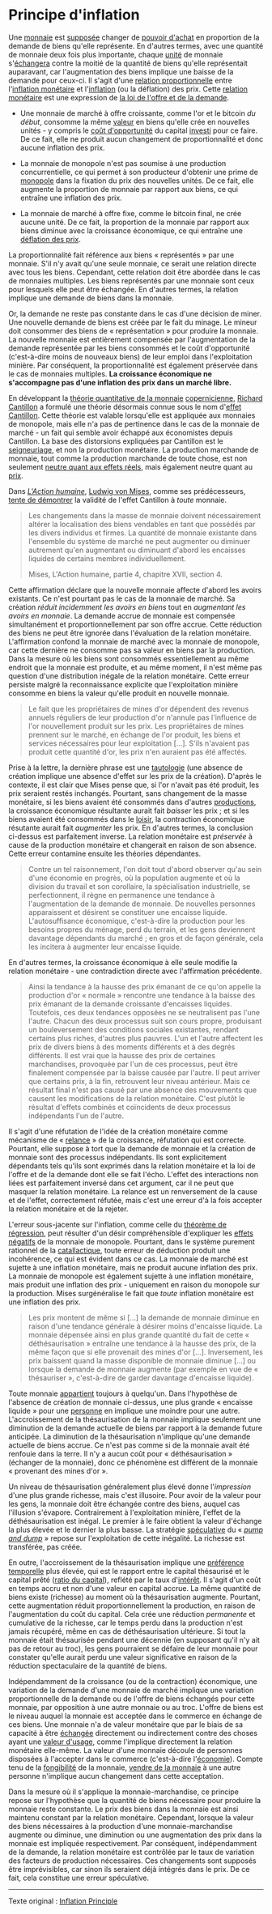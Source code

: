 Principe d'inflation
====================

Une [monnaie](ch005-money-taxonomy.md) est [supposée](https://mises.org/library/man-economy-and-state-power-and-market/html/p/1107) changer de [pouvoir d'achat](https://fr.wikipedia.org/wiki/Pouvoir_d%27achat) en proportion de la demande de biens qu'elle représente. En d'autres termes, avec une quantité de monnaie deux fois plus importante, chaque [unité](ch101-glossary.md#unité) de monnaie s'[échangera](ch101-glossary.md#commerce) contre la moitié de la quantité de biens qu'elle représentait auparavant, car l'augmentation des biens implique une baisse de la demande pour ceux-ci. Il s'agit d'une [relation proportionnelle](https://fr.wikipedia.org/wiki/Proportionnalit%C3%A9) entre l'[inflation monétaire](https://fr.wikipedia.org/wiki/Inflation) et l'[inflation](https://fr.wikipedia.org/wiki/Inflation) (ou la déflation) des prix. Cette [relation monétaire](https://mises.org/library/human-action-0/html/pp/778) est une expression de [la loi de l'offre et de la demande](https://fr.wikipedia.org/wiki/Offre_et_demande).

* Une monnaie de marché à offre croissante, comme l'or et le bitcoin *du début*, consomme la même [valeur](ch101-glossary.md#valeur) en biens qu'elle crée en nouvelles unités - y compris le [coût d'opportunité](https://fr.wikipedia.org/wiki/Co%C3%BBt_d%27opportunit%C3%A9) du capital [investi](ch101-glossary.md#prêter) pour ce faire. De ce fait, elle ne produit aucun changement de proportionnalité et donc aucune inflation des prix.

* La monnaie de monopole n'est pas soumise à une production concurrentielle, ce qui permet à son producteur d'obtenir une prime de [monopole](https://mises.org/library/man-economy-and-state-power-and-market/html/pp/1054) dans la fixation du prix des nouvelles unités. De ce fait, elle augmente la proportion de monnaie par rapport aux biens, ce qui entraîne une inflation des prix.

* La monnaie de marché à offre fixe, comme le bitcoin final, ne crée aucune unité. De ce fait, la proportion de la monnaie par rapport aux biens diminue avec la croissance économique, ce qui entraîne une [déflation des prix](https://fr.wikipedia.org/wiki/D%C3%A9flation).

La proportionnalité fait référence aux biens « représentés » par une monnaie. S'il n'y avait qu'une seule monnaie, ce serait une relation directe avec tous les biens. Cependant, cette relation doit être abordée dans le cas de monnaies multiples. Les biens représentés par une monnaie sont ceux pour lesquels elle peut être échangée. En d'autres termes, la relation implique une demande de biens dans la monnaie.

Or, la demande ne reste pas constante dans le cas d'une décision de miner. Une nouvelle demande de biens est créée par le fait du minage. Le mineur doit consommer des biens de « représentation » pour produire la monnaie. La nouvelle monnaie est entièrement compensée par l'augmentation de la demande représentée par les biens consommés et le coût d'opportunité (c'est-à-dire moins de nouveaux biens) de leur emploi dans l'exploitation minière. Par conséquent, la proportionnalité est également préservée dans le cas de monnaies multiples. **La croissance économique ne s'accompagne pas d'une inflation des prix dans un marché libre.**

En développant la [théorie quantitative de la monnaie](https://fr.wikipedia.org/wiki/Th%C3%A9orie_quantitative_de_la_monnaie) [copernicienne](https://fr.wikipedia.org/wiki/Nicolas_Copernic), [Richard Cantillon](https://fr.wikipedia.org/wiki/Richard_Cantillon) a formulé une théorie désormais connue sous le nom d'[effet Cantillon](https://fr.wikipedia.org/wiki/Richard_Cantillon#L'effet_Cantillon). Cette théorie est valable lorsqu'elle est appliquée aux monnaies de monopole, mais elle n'a pas de pertinence dans le cas de la monnaie de marché - un fait qui semble avoir échappé aux économistes depuis Cantillon. La base des distorsions expliquées par Cantillon est le [seigneuriage](https://fr.wikipedia.org/wiki/Seigneuriage), et non la production monétaire. La production marchande de monnaie, tout comme la production marchande de toute chose, est non seulement [neutre quant aux effets réels](https://www.wikiberal.org/wiki/Neutralit%C3%A9#Neutralit.C3.A9_de_la_monnaie), mais également neutre quant au [prix](ch101-glossary.md#prix).

Dans [*L'Action humaine*](https://fr.wikipedia.org/wiki/L%27Action_humaine,_trait%C3%A9_d%27%C3%A9conomie), [Ludwig von Mises](https://fr.wikipedia.org/wiki/Ludwig_von_Mises), comme ses prédécesseurs, [tente de démontrer](https://mises.org/library/human-action-0/html/pp/778) la validité de l'effet Cantillon à *toute* monnaie.

> Les changements dans la masse de monnaie doivent nécessairement altérer la localisation des biens vendables en tant que possédés par les divers individus et firmes. La quantité de monnaie existante dans l'ensemble du
système de marché ne peut augmenter ou diminuer autrement qu'en augmentant ou diminuant d'abord les encaisses liquides de certains membres individuellement. 
>
> Mises, L'Action humaine, partie 4, chapitre XVII, section 4.

Cette affirmation déclare que la nouvelle monnaie affecte d'abord les avoirs existants. Ce n'est pourtant pas le cas de la monnaie de marché. Sa création *réduit incidemment les avoirs en biens* tout en *augmentant les avoirs en monnaie*. La demande accrue de monnaie est compensée simultanément et proportionnellement par son offre accrue. Cette réduction des biens ne peut être ignorée dans l'évaluation de la relation monétaire. L'affirmation confond la monnaie de marché avec la monnaie de monopole, car cette dernière ne consomme pas sa valeur en biens par la production. Dans la mesure où les biens sont consommés essentiellement au même endroit que la monnaie est produite, et au même moment, il n'est même pas question d'une distribution inégale de la relation monétaire. Cette erreur persiste malgré la reconnaissance explicite que l'exploitation minière consomme en biens la valeur qu'elle produit en nouvelle monnaie.

> Le fait que les propriétaires de mines d'or dépendent des revenus annuels réguliers de leur production d'or n'annule pas l'influence de l'or nouvellement produit sur les prix. Les propriétaires de mines prennent sur le marché, en échange de l'or produit, les biens et services nécessaires pour leur exploitation [...]. S'ils n'avaient pas produit cette quantité d'or, les prix n'en auraient pas été affectés. 

Prise à la lettre, la dernière phrase est une [tautologie](https://fr.wikipedia.org/wiki/Tautologie) (une absence de création implique une absence d'effet sur les prix de la création). D'après le contexte, il est clair que Mises pense que, si l'or n'avait pas été produit, les prix seraient restés inchangés. Pourtant, sans changement de la masse monétaire, si les biens avaient été consommés dans d'autres [productions](ch007-production-and-consumption.md), la croissance économique résultante aurait fait *baisser* les prix ; et si les biens avaient été consommés dans le [loisir](ch008-labor-and-leisure.md), la contraction économique résutante aurait fait *augmenter* les prix. En d'autres termes, la conclusion ci-dessus est parfaitement inverse. La relation monétaire est *préservée* à cause de la production monétaire et changerait en raison de son absence. Cette erreur contamine ensuite les théories dépendantes.

> Contre un tel raisonnement, l'on doit tout d'abord observer qu'au sein d'une économie en progrès, où la population augmente et où la division du travail et son corollaire, la spécialisation industrielle, se perfectionnent, il règne en permanence une tendance à l'augmentation de la demande de monnaie. De nouvelles personnes apparaissent et désirent se constituer une encaisse liquide. L'autosuffisance économique, c'est-à-dire la production pour les besoins propres du ménage, perd du terrain, et les gens deviennent davantage dépendants du marché ; en gros et de façon générale, cela les incitera à augmenter leur encaisse liquide.

En d'autres termes, la croissance économique à elle seule modifie la relation monétaire - une contradiction directe avec l'affirmation précédente.

> Ainsi la tendance à la hausse des prix émanant de ce qu'on appelle la production d'or « normale » rencontre une tendance à la baisse des prix émanant de la demande croissante d'encaisses liquides. Toutefois, ces deux tendances opposées ne se neutralisent pas l'une l'autre. Chacun des deux processus suit son cours propre, produisant un bouleversement des conditions sociales existantes, rendant certains plus riches, d'autres plus pauvres. L'un et l'autre affectent les prix de divers biens à des moments différents et à des degrés différents. Il est vrai que la hausse des prix de certaines marchandises, provoquée par l'un de ces processus, peut être finalement compensée par la baisse causée par l'autre. Il peut arriver que certains prix, à la fin, retrouvent leur niveau antérieur. Mais ce résultat final n'est pas causé par une absence des mouvements que causent les modifications de la relation monétaire. C'est plutôt le résultat d'effets combinés et coïncidents de deux processus indépendants l'un de l'autre.

Il s'agit d'une réfutation de l'idée de la création monétaire comme mécanisme de « [relance](https://fr.wikipedia.org/wiki/Politique_de_relance) » de la croissance, réfutation qui est correcte. Pourtant, elle suppose à tort que la demande de monnaie et la création de monnaie sont des processus indépendants. Ils sont explicitement dépendants tels qu'ils sont exprimés dans la relation monétaire et la loi de l'offre et de la demande dont elle se fait l'écho. L'effet des interactions non liées est parfaitement inversé dans cet argument, car il ne peut que masquer la relation monétaire. La relance est un renversement de la cause et de l'effet, correctement réfutée, mais c'est une erreur d'à la fois accepter la relation monétaire et de la rejeter.

L'erreur sous-jacente sur l'inflation, comme celle du [théorème de régression](ch074-regression-fallacy.md), peut résulter d'un désir compréhensible d'expliquer les [effets négatifs](https://fr.wikipedia.org/wiki/Seigneuriage) de la monnaie de monopole. Pourtant, dans le système purement rationnel de la [catallactique](https://fr.wikipedia.org/wiki/Catallaxie), toute erreur de déduction produit une incohérence, ce qui est évident dans ce cas. La monnaie de marché est sujette à une inflation monétaire, mais ne produit aucune inflation des prix. La monnaie de monopole est également sujette à une inflation monétaire, mais produit une inflation des prix - uniquement en raison du monopole sur la production. Mises surgénéralise le fait que *toute* inflation monétaire est une inflation des prix.

> Les prix montent de même si [...] la demande de monnaie diminue en raison d'une tendance générale à désirer moins d'encaisse liquide. La monnaie dépensée ainsi en plus grande quantité du fait de cette « déthésaurisation » entraîne une tendance à la hausse des prix, de la même façon que si elle provenait des mines d'or [...]. Inversement, les prix baissent quand la masse disponible de monnaie diminue [...] ou lorsque la demande de monnaie augmente (par exemple en vue de « thésauriser », c'est-à-dire de garder davantage d'encaisse liquide).

Toute monnaie [appartient](ch101-glossary.md#propriétaire) toujours à quelqu'un. Dans l'hypothèse de l'absence de création de monnaie ci-dessus, une plus grande « encaisse liquide » pour une [personne](ch101-glossary.md#ch101-glossary.md#personne) en implique une moindre pour une autre. L'accroissement de la thésaurisation de la monnaie implique seulement une diminution de la demande actuelle de biens par rapport à la demande future anticipée. La diminution de la thésaurisation n'implique qu'une demande actuelle de biens accrue. Ce n'est pas comme si de la monnaie avait été renfouie dans la terre. Il n'y a aucun coût pour « déthésaurisation » (échanger de la monnaie), donc ce phénomène est différent de la monnaie « provenant des mines d'or ».

Un niveau de thésaurisation généralement plus élevé donne l'*impression* d'une plus grande richesse, mais c'est illusoire. Pour avoir de la valeur pour les gens, la monnaie doit être échangée contre des biens, auquel cas l'illusion s'évapore. Contrairement à l'exploitation minière, l'effet de la déthésaurisation est inégal. Le premier à le faire obtient la valeur d'échange la plus élevée et le dernier la plus basse. La stratégie [spéculative](ch092-speculative-consumption.md) du « [*pump and dump*](https://fr.wikipedia.org/wiki/Pump_and_dump) » repose sur l'exploitation de cette inégalité. La richesse est transférée, pas créée.

En outre, l'accroissement de la thésaurisation implique une [préférence temporelle](ch085-time-preference-fallacy.md) plus élevée, qui est le rapport entre le capital thésaurisé et le capital prêté ([ratio du capital](ch091-saving-relation.md)), reflété par le taux d'[intérêt](ch101-glossary.md#intérêt). Il s'agit d'un coût en temps accru et non d'une valeur en capital accrue. La même quantité de biens existe (richesse) au moment où la thésaurisation augmente. Pourtant, cette augmentation réduit proportionnellement la production, en raison de l'augmentation du coût du capital. Cela crée une réduction *permanente* et cumulative de la richesse, car le temps perdu dans la production n'est jamais récupéré, même en cas de déthésaurisation ultérieure. Si tout la monnaie était thésaurisée pendant une décennie (en supposant qu'il n'y ait pas de retour au troc), les gens pourraient se défaire de leur monnaie pour constater qu'elle aurait perdu une valeur significative en raison de la réduction spectaculaire de la quantité de biens.

Indépendamment de la croissance (ou de la contraction) économique, une variation de la demande d'une monnaie de marché implique une variation proportionnelle de la demande ou de l'offre de biens échangés pour cette monnaie, par opposition à une autre monnaie ou au troc. L'offre de biens est le niveau auquel la monnaie est acceptée dans le commerce en échange de ces biens. Une monnaie n'a de valeur monétaire que par le biais de sa capacité à être [échangée](ch101-glossary.md#échange) directement ou indirectement contre des choses ayant une [valeur d'usage](https://fr.wikipedia.org/wiki/Valeur_d%27usage), comme l'implique directement la relation monétaire elle-même. La valeur d'une monnaie découle de personnes disposées à l'accepter dans le commerce (c'est-à-dire l'[économie](ch101-glossary.md#économie)). Compte tenu de la [fongibilité](https://fr.wikipedia.org/wiki/Bien_fongible) de la monnaie, [vendre de la monnaie](ch049-dumping-fallacy.md) à une autre personne n'implique aucun changement dans cette acceptation.

Dans la mesure où il s'applique la monnaie-marchandise, ce principe repose sur l'hypothèse que la quantité de biens nécessaire pour produire la monnaie reste constante. Le prix des biens dans la monnaie est ainsi maintenu constant par la relation monétaire. Cependant, lorsque la valeur des biens nécessaires à la production d'une monnaie-marchandise augmente ou diminue, une diminution ou une augmentation des prix dans la monnaie est impliquée respectivement. Par conséquent, indépendamment de la demande, la relation monétaire est contrôlée par le taux de variation des facteurs de production nécessaires. Ces changements sont supposés être imprévisibles, car sinon ils seraient déjà intégrés dans le prix. De ce fait, cela constitue une erreur spéculative.

---

Texte original : [Inflation Principle](https://github.com/libbitcoin/libbitcoin-system/wiki/Inflation-Principle)